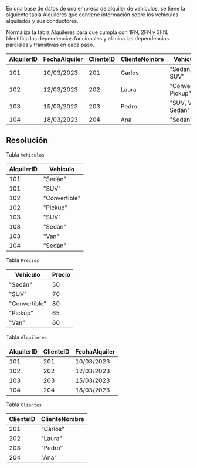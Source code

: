 En una base de datos de una empresa de alquiler de vehículos, se tiene la siguiente tabla Alquileres que contiene información sobre los vehículos alquilados y sus conductores.

Normaliza la tabla Alquileres para que cumpla con 1FN, 2FN y 3FN. Identifica las dependencias funcionales y elimina las dependencias parciales y transitivas en cada paso.

| AlquilerID | FechaAlquiler |	ClienteID | ClienteNombre |	Vehiculos             | PrecioVehiculos |
| ---        | ---           | ---        | ---           | ---                   | ---             |
| 101        |	10/03/2023   | 201        |	Carlos        |	"Sedán, SUV"          |	"50, 70"        |
| 102        |	12/03/2023   | 202        |	Laura         | "Convertible, Pickup" |	"80, 65"        |
| 103        |	15/03/2023   | 203        |	Pedro         |	"SUV, Van, Sedán"     |	"70, 60, 50"    |
| 104        |	18/03/2023   | 204        |	Ana           | "Sedán"               |	"50"            |

## Resolución 

Tabla `Vehiculos`

| AlquilerID | Vehiculo |
| --- | --- |
| 101 | "Sedán" |
| 101 | "SUV" |
| 102 | "Convertible" |
| 102 | "Pickup" | 
| 103 | "SUV" | 
| 103 | "Sedán" |
| 103 | "Van" |
| 104 | "Sedán" |

Tabla `Precios`

| Vehiculo | Precio |
| --- | --- |
| "Sedán" | 50 |
| "SUV" | 70 |
| "Convertible" | 80 |
| "Pickup" | 65 |
| "Van" | 60 |


Tabla `Alquileres`

| AlquilerID | ClienteID | FechaAlquiler |
| --- | --- | --- |
| 101 | 201 | 10/03/2023 |
| 102 | 202 | 12/03/2023 |
| 103 | 203 | 15/03/2023 |
| 104 | 204 | 18/03/2023 |

Tabla `Clientes`

| ClienteID | ClienteNombre |
| --- | --- |
| 201 | "Carlos" |
| 202 | "Laura" |
| 203 | "Pedro" |
| 204 | "Ana" |